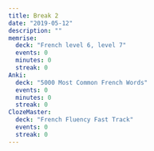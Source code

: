 ```yaml
---
title: Break 2
date: "2019-05-12"
description: ""
memrise:
  deck: "French level 6, level 7"
  events: 0
  minutes: 0
  streak: 0
Anki:
  deck: "5000 Most Common French Words"
  events: 0
  minutes: 0
  streak: 0
ClozeMaster:
  deck: "French Fluency Fast Track"
  events: 0
  streak: 0
---
```

